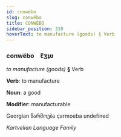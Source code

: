 ```yaml
---
id: conwëbo
slug: conwëbo
title: CONWËBO
sidebar_position: 310
hoverText: to manufacture (goods) § Verb
---
```


### conwëbo&emsp;<span kind="abugida">ꞇ̃ʒʇʋ</span>

*to manufacture (goods)* **§** Verb

**Verb**: to manufacture

**Noun**: a good

**Modifier**: manufacturable

Georgian წარმოება c̣armoeba undefined

*Kartvelian Language Family*